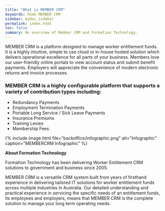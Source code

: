 ```yaml
---
title: "What is MEMBER CRM"
keywords: home MEMBER CRM
sidebar: mydoc_sidebar
permalink: index.html
toc: false
summary: An overview of Member CRM and Formation Technology.
---
```


MEMBER CRM is a platform designed to manage worker entitlement funds. It is a highly intuitive, simple to use cloud or in-house hosted solution which delivers operational excellence for all parts of your business. Members love our user-friendly online portals to view account status and submit benefit payments. Employers will appreciate the convenience of modern electronic returns and invoice processes.

### MEMBER CRM is a highly configurable platform that supports a variety of contribution types including:

 - Redundancy Payments
 - Employment Termination Payments
 - Portable Long Service / Sick Leave Payments
 - Insurance Premiums
 - Training Levies 
 - Membership Fees

{% include image.html file="backoffice/infographic.png" alt="Infographic" caption="MEMBERCRM  Infographic" %}

**About Formation Technology**

Formation Technology has been delivering Worker Entitlement CRM solutions to government and business since 2005. 

MEMBER CRM is a versatile CRM system built from years of firsthand experience in delivering tailored IT solutions for worker entitlement funds across multiple industries in Australia. 
Our detailed understanding and practical experience in servicing the specific needs of an entitlement funds, its employees and employers, means that MEMBER CRM is the complete solution to manage your long term operating needs.
